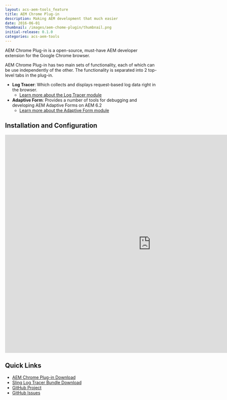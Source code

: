 ```yaml
---
layout: acs-aem-tools_feature
title: AEM Chrome Plug-in
description: Making AEM development that much easier
date: 2016-06-01
thumbnail: /images/aem-chome-plugin/thumbnail.png
initial-release: 0.1.0
categories: acs-aem-tools
---
```

AEM Chrome Plug-in is a open-source, must-have AEM developer extension for the Google Chrome browser.

AEM Chrome Plug-in has two main sets of functionality, each of which can be use independently of the other. The functionality is separated into 2 top-level tabs in the plug-in.

* **Log Tracer**: Which collects and displays request-based log data right in the browser.
  * [Learn more about the Log Tracer module](/acs-aem-tools/aem-chrome-plugin/log-tracer/)
* **Adaptive Form**: Provides a number of tools for debugging and developing AEM Adaptive Forms on AEM 6.2
  * [Learn more about the Adaptive Form module](/acs-aem-tools/aem-chrome-plugin/adaptive-form/)

## Installation and Configuration

<iframe width="960" height="720" src="https://www.youtube.com/embed/ygxwrSpvaYc" frameborder="0" allowfullscreen></iframe>

## Quick Links

* [AEM Chrome Plug-in Download](https://chrome.google.com/webstore/detail/aem-chrome-plug-in/ejdcnikffjleeffpigekhccpepplaode)
* [Sling Log Tracer Bundle Download](http://search.maven.org/remotecontent?filepath=org/apache/sling/org.apache.sling.tracer/1.0.0/org.apache.sling.tracer-1.0.0.jar)
* [GitHub Project](https://github.com/Adobe-Consulting-Services/aem-chrome-plugin)
* [GitHub Issues](https://github.com/Adobe-Consulting-Services/aem-chrome-plugin/issues)
